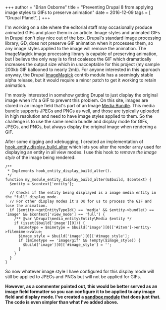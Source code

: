 +++
author = "Brian Osborne"
title = "Preventing Drupal 8 from applying image styles to GIFs to preserve animation"
date = 2016-12-09
tags = [
  "Drupal Planet",
]
+++

I'm working on a site where the editorial staff may occasionally produce animated GIFs and place them in an article. Image styles and animated GIFs in Drupal don't play nice out of the box. Drupal's standard image processing library, GD, does not preserve GIF animation when it processes them, so any image styles applied to the image will remove the animation. The ImageMagick image processing library is capable of preserving animation, but I believe the only way is to first coalesce the GIF which dramatically increases the output size which in unacceptable for this project (my sample 200kb GIF ballooned to nearly 2mb). For anyone interested in this approach anyway, the Drupal [ImageMagick](https://www.drupal.org/project/imagemagick) contrib module has a seemingly stable alpha release, but it would require a minor patch to get it working to retain animation. 

I'm mostly interested in somehow getting Drupal to just display the original image when it's a GIF to prevent this problem. On this site, images are stored in an image field that's part of an Image [Media Bundle](https://www.drupal.org/project/media_entity). This media bundle supports JPEGs and PNGs as well, and those are typically uploaded in high resolution and need to have image styles applied to them. So the challenge is to use the same media bundle and display mode for GIFs, JPEGs, and PNGs, but always display the original image when rendering a GIF.

After some digging and xdebugging, I created an implementation of [hook_entity_display_build_alter](https://api.drupal.org/api/drupal/core!lib!Drupal!Core!Entity!entity.api.php/function/hook_entity_display_build_alter/8.2.x) which lets you alter the render array used for displaying an entity in all view modes. I use this hook to *remove the image style* of the image being rendered.

    /**
     * Implements hook_entity_display_build_alter().
     */
    function my_module_entity_display_build_alter(&$build, $context) {
      $entity = $context['entity'];
    
      // Checks if the entity being displayed is a image media entity in the "full" display mode.
      // For other display modes it's OK for us to process the GIF and lose the animation.
      if ($entity->getEntityTypeId() == 'media' && $entity->bundle() == 'image' && $context['view_mode'] == 'full') {
        /** @var \Drupal\media_entity\Entity\Media $entity */
        if (isset($build['image'][0])) {
          $mimetype = $mimetype = $build['image'][0]['#item']->entity->filemime->value;
          $image_style = $build['image'][0]['#image_style'];
          if ($mimetype == 'image/gif' && !empty($image_style)) {
            $build['image'][0]['#image_style'] = '';
          }
        }
      }
    }

So now whatever image style I have configured for this display mode will still be applied to JPEGs and PNGs but will not be applied for GIFs.

**However, as a commenter pointed out, this would be better served as an image field formatter so you can configure it to be applied to any image field and display mode. I've created a [sandbox module](https://www.drupal.org/sandbox/bkosborne/2834511) that does just that. The code is even simpler than what I've added above.**
